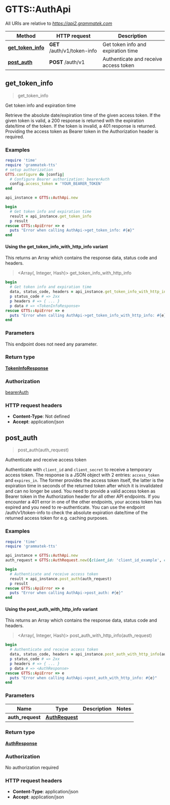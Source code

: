 # GTTS::AuthApi

All URIs are relative to *https://api2.grammatek.com*

| Method | HTTP request | Description |
| ------ | ------------ | ----------- |
| [**get_token_info**](AuthApi.md#get_token_info) | **GET** /auth/v1/token-info | Get token info and expiration time |
| [**post_auth**](AuthApi.md#post_auth) | **POST** /auth/v1 | Authenticate and receive access token |


## get_token_info

> <TokenInfoResponse> get_token_info

Get token info and expiration time

Retrieve the absolute date/expiration time of the given access token. If the given token is valid, a 200 response is returned with the expiration date/time of the token. If the token is invalid, a 401 response is returned. Providing the access token as Bearer token in the Authorization header is required. 

### Examples

```ruby
require 'time'
require 'grammatek-tts'
# setup authorization
GTTS.configure do |config|
  # Configure Bearer authorization: bearerAuth
  config.access_token = 'YOUR_BEARER_TOKEN'
end

api_instance = GTTS::AuthApi.new

begin
  # Get token info and expiration time
  result = api_instance.get_token_info
  p result
rescue GTTS::ApiError => e
  puts "Error when calling AuthApi->get_token_info: #{e}"
end
```

#### Using the get_token_info_with_http_info variant

This returns an Array which contains the response data, status code and headers.

> <Array(<TokenInfoResponse>, Integer, Hash)> get_token_info_with_http_info

```ruby
begin
  # Get token info and expiration time
  data, status_code, headers = api_instance.get_token_info_with_http_info
  p status_code # => 2xx
  p headers # => { ... }
  p data # => <TokenInfoResponse>
rescue GTTS::ApiError => e
  puts "Error when calling AuthApi->get_token_info_with_http_info: #{e}"
end
```

### Parameters

This endpoint does not need any parameter.

### Return type

[**TokenInfoResponse**](TokenInfoResponse.md)

### Authorization

[bearerAuth](../README.md#bearerAuth)

### HTTP request headers

- **Content-Type**: Not defined
- **Accept**: application/json


## post_auth

> <AuthResponse> post_auth(auth_request)

Authenticate and receive access token

Authenticate with `client_id` and `client_secret` to receive a temporary access token. The response is a JSON object with 2 entries: `access_token` and `expires_in`. The former provides the access token itself, the latter is the expiration time in seconds of the returned token after which it is invalidated and can no longer be used. You need to provide a valid access token as Bearer token in the Authorization header for all other API endpoints. If you encounter a 401 error in one of the other endpoints, your access token has expired and you need to re-authenticate. You can use the endpoint /auth/v1/token-info to check the absolute expiration date/time of the returned access token for e.g. caching purposes. 

### Examples

```ruby
require 'time'
require 'grammatek-tts'

api_instance = GTTS::AuthApi.new
auth_request = GTTS::AuthRequest.new({client_id: 'client_id_example', client_secret: 'client_secret_example'}) # AuthRequest | 

begin
  # Authenticate and receive access token
  result = api_instance.post_auth(auth_request)
  p result
rescue GTTS::ApiError => e
  puts "Error when calling AuthApi->post_auth: #{e}"
end
```

#### Using the post_auth_with_http_info variant

This returns an Array which contains the response data, status code and headers.

> <Array(<AuthResponse>, Integer, Hash)> post_auth_with_http_info(auth_request)

```ruby
begin
  # Authenticate and receive access token
  data, status_code, headers = api_instance.post_auth_with_http_info(auth_request)
  p status_code # => 2xx
  p headers # => { ... }
  p data # => <AuthResponse>
rescue GTTS::ApiError => e
  puts "Error when calling AuthApi->post_auth_with_http_info: #{e}"
end
```

### Parameters

| Name | Type | Description | Notes |
| ---- | ---- | ----------- | ----- |
| **auth_request** | [**AuthRequest**](AuthRequest.md) |  |  |

### Return type

[**AuthResponse**](AuthResponse.md)

### Authorization

No authorization required

### HTTP request headers

- **Content-Type**: application/json
- **Accept**: application/json

